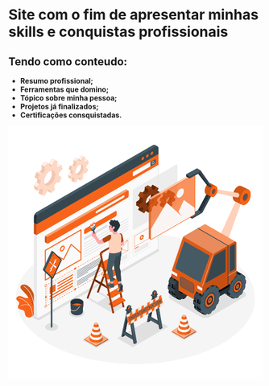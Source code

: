 # Site com o fim de apresentar minhas skills e conquistas profissionais

## Tendo como conteudo:

* **Resumo profissional;**
* **Ferramentas que domino;**
* **Tópico sobre minha pessoa;**
* **Projetos já finalizados;** 
* **Certificações consquistadas.**

<img src="imagens/construcao.svg" >
